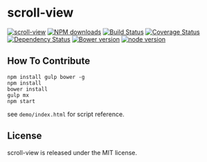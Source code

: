 # scroll-view



[![scroll-view](https://nodei.co/npm/modulex-scroll-view.png)](https://npmjs.org/package/modulex-scroll-view)
[![NPM downloads](http://img.shields.io/npm/dm/modulex-scroll-view.svg)](https://npmjs.org/package/modulex-scroll-view)
[![Build Status](https://secure.travis-ci.org/kissyteam/scroll-view.png?branch=master)](https://travis-ci.org/kissyteam/scroll-view)
[![Coverage Status](https://img.shields.io/coveralls/kissyteam/scroll-view.svg)](https://coveralls.io/r/kissyteam/scroll-view?branch=master)
[![Dependency Status](https://gemnasium.com/kissyteam/scroll-view.png)](https://gemnasium.com/kissyteam/scroll-view)
[![Bower version](https://badge.fury.io/bo/modulex-scroll-view.svg)](http://badge.fury.io/bo/modulex-scroll-view)
[![node version](https://img.shields.io/badge/node.js-%3E=_0.10-green.svg?style=flat-square)](http://nodejs.org/download/)


## How To Contribute

```
npm install gulp bower -g
npm install
bower install
gulp mx
npm start
```

see ``demo/index.html`` for script reference.

## License

scroll-view is released under the MIT license.